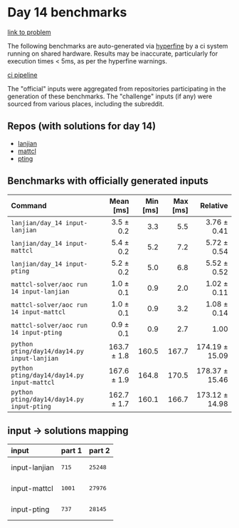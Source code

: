 # Day 14 benchmarks

[link to problem](http://adventofcode.com/2022/day/14)

The following benchmarks are auto-generated via [hyperfine](https://github.com/sharkdp/hyperfine) by a ci system running on shared hardware. Results may be inaccurate, particularly for execution times < 5ms, as per the hyperfine warnings.

[ci pipeline](http://ci.papercode.net:8080/teams/aoc2022/pipelines/aoc-compare-2022)

The "official" inputs were aggregated from repositories participating in the generation of these benchmarks. The "challenge" inputs (if any) were sourced from various places, including the subreddit.

## Repos (with solutions for day 14)


- [lanjian](https://github.com/LanJian/aoc-2022)
- [mattcl](https://github.com/mattcl/aoc2022)
- [pting](https://github.com/pting/aoc2022)

## Benchmarks with officially generated inputs
| Command | Mean [ms] | Min [ms] | Max [ms] | Relative |
|:---|---:|---:|---:|---:|
| `lanjian/day_14 input-lanjian` | 3.5 ± 0.2 | 3.3 | 5.5 | 3.76 ± 0.41 |
| `lanjian/day_14 input-mattcl` | 5.4 ± 0.2 | 5.2 | 7.2 | 5.72 ± 0.54 |
| `lanjian/day_14 input-pting` | 5.2 ± 0.2 | 5.0 | 6.8 | 5.52 ± 0.52 |
| `mattcl-solver/aoc run 14 input-lanjian` | 1.0 ± 0.1 | 0.9 | 2.0 | 1.02 ± 0.11 |
| `mattcl-solver/aoc run 14 input-mattcl` | 1.0 ± 0.1 | 0.9 | 3.2 | 1.08 ± 0.14 |
| `mattcl-solver/aoc run 14 input-pting` | 0.9 ± 0.1 | 0.9 | 2.7 | 1.00 |
| `python pting/day14/day14.py input-lanjian` | 163.7 ± 1.8 | 160.5 | 167.7 | 174.19 ± 15.09 |
| `python pting/day14/day14.py input-mattcl` | 167.6 ± 1.9 | 164.8 | 170.5 | 178.37 ± 15.46 |
| `python pting/day14/day14.py input-pting` | 162.7 ± 1.7 | 160.1 | 166.7 | 173.12 ± 14.98 |

## input -> solutions mapping
|input|part 1|part 2|
|:---|:---|:---|
|input-lanjian|<pre>715</pre>|<pre>25248</pre>|
|input-mattcl|<pre>1001</pre>|<pre>27976</pre>|
|input-pting|<pre>737</pre>|<pre>28145</pre>|

